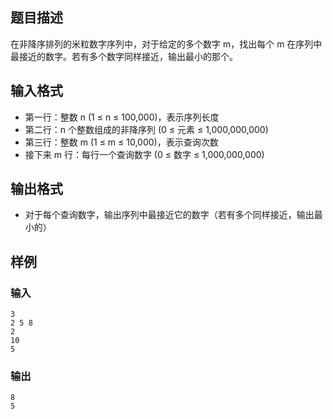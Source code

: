 ## 题目描述
在非降序排列的米粒数字序列中，对于给定的多个数字 m，找出每个 m 在序列中最接近的数字。若有多个数字同样接近，输出最小的那个。

## 输入格式
- 第一行：整数 n (1 ≤ n ≤ 100,000)，表示序列长度
- 第二行：n 个整数组成的非降序列 (0 ≤ 元素 ≤ 1,000,000,000)
- 第三行：整数 m (1 ≤ m ≤ 10,000)，表示查询次数
- 接下来 m 行：每行一个查询数字 (0 ≤ 数字 ≤ 1,000,000,000)

## 输出格式
- 对于每个查询数字，输出序列中最接近它的数字（若有多个同样接近，输出最小的）

## 样例

### 输入
```
3
2 5 8
2
10
5
```

### 输出
```
8
5
```
